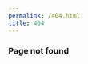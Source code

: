 ```yaml
---
permalink: /404.html
title: 404
---
```


### Page not found

<div id="page-list"></div>
<script src="{{ site.baseurl }}/assets/js/404-page-list.js"></script>
